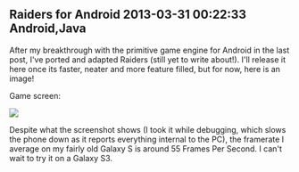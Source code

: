 Raiders for Android
2013-03-31 00:22:33
Android,Java
---

After my breakthrough with the primitive game engine for Android in the last post, I've ported and adapted Raiders (still yet to write about!). I'll release it here once its faster, neater and more feature filled, but for now, here is an image!

Game screen:

![](/assets/import/media/2013/03/raider-gameplay1.png)

Despite what the screenshot shows (I took it while debugging, which slows the phone down as it reports everything internal to the PC), the framerate I average on my fairly old Galaxy S is around 55 Frames Per Second. I can't wait to try it on a Galaxy S3.

